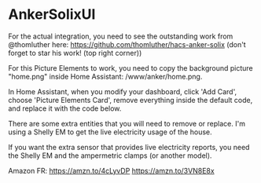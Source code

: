 # AnkerSolixUI

For the actual integration, you need to see the outstanding work from @thomluther here: https://github.com/thomluther/hacs-anker-solix (don't forget to star his work! (top right corner))

For this Picture Elements to work, you need to copy the background picture "home.png" inside Home Assistant: /www/anker/home.png.

In Home Assistant, when you modify your dashboard, click 'Add Card', choose 'Picture Elements Card', remove everything inside the default code, and replace it with the code below.

There are some extra entities that you will need to remove or replace. I'm using a Shelly EM to get the live electricity usage of the house.


If you want the extra sensor that provides live electricity reports, you need the Shelly EM and the ampermetric clamps (or another model).


Amazon FR:
https://amzn.to/4cLyvDP
https://amzn.to/3VN8E8x


<script type="text/javascript" src="https://cdnjs.buymeacoffee.com/1.0.0/button.prod.min.js" data-name="bmc-button" data-slug="connectedSecure" data-color="#5F7FFF" data-emoji=""  data-font="Cookie" data-text="Buy me a coffee" data-outline-color="#000000" data-font-color="#ffffff" data-coffee-color="#FFDD00" ></script>


<script type="text/javascript" src="https://cdnjs.buymeacoffee.com/1.0.0/button.prod.min.js" data-name="bmc-button" data-slug="connectedSecure" data-color="#5F7FFF" data-emoji=""  data-font="Cookie" data-text=" Achète-moi un café!" data-outline-color="#000000" data-font-color="#ffffff" data-coffee-color="#FFDD00" ></script>
